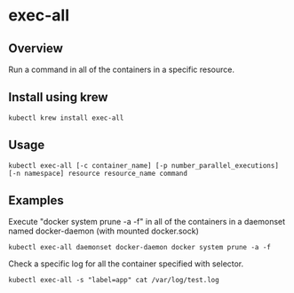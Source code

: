 # exec-all

## Overview

Run a command in all of the containers in a specific resource.

## Install using krew

`kubectl krew install exec-all`

## Usage

```
kubectl exec-all [-c container_name] [-p number_parallel_executions] [-n namespace] resource resource_name command
```

## Examples

Execute "docker system prune -a -f" in all of the containers in a daemonset named docker-daemon (with mounted docker.sock)

```
kubectl exec-all daemonset docker-daemon docker system prune -a -f
```

Check a specific log for all the container specified with selector.

```
kubectl exec-all -s "label=app" cat /var/log/test.log
```
